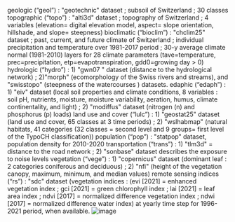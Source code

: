 geologic (“geol”) : "geotechnic" dataset ;  subsoil of Switzerland ; 30 classes
topographic (“topo”) : "alti3d" dataset ; topography of Switzerland ; 4 variables (elevation= digital elevation model, aspect= slope orientation, hillshade, and slope= steepness)
bioclimatic (“bioclim”)  : "chclim25" dataset ; past, current, and future climate of Switzerland ; individual precipitation and temperature over 1981-2017 period ; 30-y average climate normal (1981-2010) layers for 28 climate parameters (tave=temperature, prec=precipitation, etp=evapotranspiration, gdd0=growing day > 0) 
hydrologic (“hydro”)  : 1) "gwn07 " dataset (distance to the hydrological network) ; 2)"morph" (ecomorphology of the Swiss rivers and streams), and "swisstopo" (steepness of the watercourses ) datasets. 
edaphic (“edaph”) : 1) "eiv" dataset (local soil properties and climate conditions, 8 variables : soil pH, nutrients, moisture, moisture variability, aeration, humus, climate continentality, and light) ; 2) "modiffus" dataset (nitrogen (n) and phosphorus (p) loads)
land use and cover (“lulc”) : 1) "geostat25" dataset (land use and cover, 65 classes at 3 time periods) ; 2) "wslhabmap"	 (natural habitats, 41 categories (32 classes = second level and 9 groups= first level of the TypoCH classification)) 
population (“pop”) : "statpop" dataset, population density for 2010-2020
transportation (“trans”) : 1) "tlm3d" = distance to the road network ; 2) "sonbase" dataset describes the exposure to noise levels
vegetation (“vege”) : 1) "copernicus" dataset (dominant leaf : 2 categories coniferous and deciduous) ; 2) "nfi" (height of the vegetation canopy, maximum, minimum, and median values) 
remote sensing indices (“rs”) : "sdc" dataset (vegetation indices : (evi [2021] = enhanced vegetation index ; gci [2021] = green chlorophyll index ; lai [2021] = leaf area index ; ndvi [2017] = normalized difference vegetation index ; ndwi [2017] = normalized difference water index) at yearly time step for 1996-2021 period, when available.
![image](https://github.com/user-attachments/assets/be1a5d8a-02ab-4f10-ae73-17e84b23d148)
